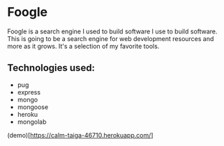 # Foogle

Foogle is a search engine I used to build software I use to build software. This is going to be a search engine for web development resources and more as it grows. It's a selection of my favorite tools.

## Technologies used:
* pug
* express
* mongo
* mongoose
* heroku
* mongolab

(demo)[https://calm-taiga-46710.herokuapp.com/]
